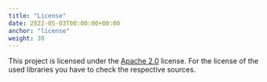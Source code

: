 ```yaml
---
title: "License"
date: 2022-05-03T00:00:00+00:00
anchor: "license"
weight: 30
---
```


This project is licensed under the [Apache 2.0][license] license. For the
license of the used libraries you have to check the respective sources.

[license]: https://github.com/webhippie/cursecli/blob/master/LICENSE
